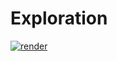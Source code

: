 # Exploration

[![render](https://img.shields.io/badge/render-nbviewer-orange)](https://nbviewer.jupyter.org/github/code-gen/exploration/tree/master/)
